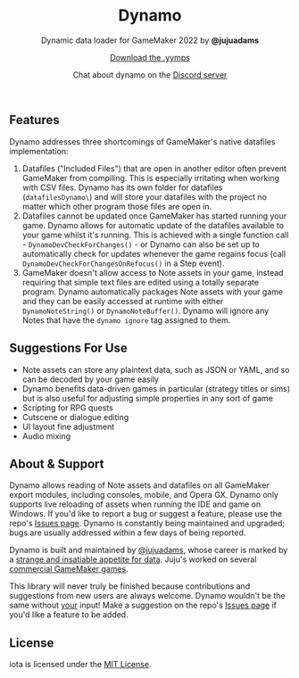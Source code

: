 <h1 align="center">Dynamo</h1>
<p align="center">Dynamic data loader for GameMaker 2022 by <b>@jujuadams</b></p>
<p align="center"><a href="https://github.com/JujuAdams/Dynamo/releases/">Download the .yymps</a></p>
<p align="center">Chat about dynamo on the <a href="https://discord.gg/8krYCqr">Discord server</a></p>

&nbsp;

## Features

Dynamo addresses three shortcomings of GameMaker's native datafiles implementation:

1. Datafiles ("Included Files") that are open in another editor often prevent GameMaker from compiling. This is especially irritating when working with CSV files. Dynamo has its own folder for datafiles (`datafilesDynamo\`) and will store your datafiles with the project no matter which other program those files are open in.
2. Datafiles cannot be updated once GameMaker has started running your game. Dynamo allows for automatic update of the datafiles available to your game whilst it's running. This is achieved with a single function call - `DynamoDevCheckForChanges()` - or Dynamo can also be set up to automatically check for updates whenever the game regains focus (call `DynamoDevCheckForChangesOnRefocus()` in a Step event).
3. GameMaker doesn't allow access to Note assets in your game, instead requiring that simple text files are edited using a totally separate program. Dynamo automatically packages Note assets with your game and they can be easily accessed at runtime with either `DynamoNoteString()` or `DynamoNoteBuffer()`. Dynamo will ignore any Notes that have the `dynamo ignore` tag assigned to them.

## Suggestions For Use

- Note assets can store any plaintext data, such as JSON or YAML, and so can be decoded by your game easily
- Dynamo benefits data-driven games in particular (strategy titles or sims) but is also useful for adjusting simple properties in any sort of game
- Scripting for RPG quests
- Cutscene or dialogue editing
- UI layout fine adjustment
- Audio mixing

## About & Support

Dynamo allows reading of Note assets and datafiles on all GameMaker export modules, including consoles, mobile, and Opera GX. Dynamo only supports live reloading of assets when running the IDE and game on Windows. If you'd like to report a bug or suggest a feature, please use the repo's [Issues page](https://github.com/JujuAdams/Dynamo/issues). Dynamo is constantly being maintained and upgraded; bugs are usually addressed within a few days of being reported.

Dynamo is built and maintained by [@jujuadams](https://twitter.com/jujuadams), whose career is marked by a [strange and insatiable appetite for data](https://www.youtube.com/watch?v=Uj7nr6vSRvs). Juju's worked on several [commercial GameMaker games](http://www.jujuadams.com/).

This library will never truly be finished because contributions and suggestions from new users are always welcome. Dynamo wouldn't be the same without [your](https://tenor.com/search/whos-awesome-gifs) input! Make a suggestion on the repo's [Issues page](https://github.com/JujuAdams/dynamo/issues) if you'd like a feature to be added.

## License

iota is licensed under the [MIT License](https://github.com/JujuAdams/dynamo/blob/master/LICENSE).